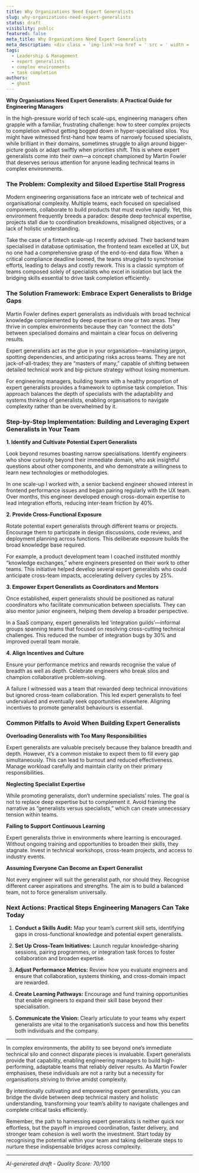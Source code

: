```yaml
---
title: Why Organizations Need Expert Generalists
slug: why-organizations-need-expert-generalists
status: draft
visibility: public
featured: false
meta_title: Why Organizations Need Expert Generalists
meta_description: <div class = 'img-link'><a href = ' src = ' width = '350px'></img></a></div> <p>In complex environments, the characteristics of Expert Generalists lead Gitanjali, and I thus complete our article by summarizing the value of them to be particularly valuable in driving tasks to completion. Unmesh, this skill.</p> <p><a class = 'more' href =
tags:
  - Leadership & Management
  - expert generalists
  - complex environments
  - task completion
authors:
  - ghost
---
```


**Why Organisations Need Expert Generalists: A Practical Guide for Engineering Managers**

In the high-pressure world of tech scale-ups, engineering managers often grapple with a familiar, frustrating challenge: how to steer complex projects to completion without getting bogged down in hyper-specialised silos. You might have witnessed first-hand how teams of narrowly focused specialists, while brilliant in their domains, sometimes struggle to align around bigger-picture goals or adapt swiftly when priorities shift. This is where expert generalists come into their own—a concept championed by Martin Fowler that deserves serious attention for anyone leading technical teams in complex environments.

### The Problem: Complexity and Siloed Expertise Stall Progress

Modern engineering organisations face an intricate web of technical and organisational complexity. Multiple teams, each focused on specialised components, collaborate to build products that must evolve rapidly. Yet, this environment frequently breeds a paradox: despite deep technical expertise, projects stall due to coordination breakdowns, misaligned objectives, or a lack of holistic understanding.

Take the case of a fintech scale-up I recently advised. Their backend team specialised in database optimisation, the frontend team excelled at UX, but no one had a comprehensive grasp of the end-to-end data flow. When a critical compliance deadline loomed, the teams struggled to synchronise efforts, leading to delays and costly rework. This is a classic symptom of teams composed solely of specialists who excel in isolation but lack the bridging skills essential to drive task completion efficiently.

### The Solution Framework: Embrace Expert Generalists to Bridge Gaps

Martin Fowler defines expert generalists as individuals with broad technical knowledge complemented by deep expertise in one or two areas. They thrive in complex environments because they can “connect the dots” between specialised domains and maintain a clear focus on delivering results.

Expert generalists act as the glue in your organisation—translating jargon, spotting dependencies, and anticipating risks across teams. They are not jack-of-all-trades; they are “masters of many,” capable of shifting between detailed technical work and big-picture strategy without losing momentum.

For engineering managers, building teams with a healthy proportion of expert generalists provides a framework to optimise task completion. This approach balances the depth of specialists with the adaptability and systems thinking of generalists, enabling organisations to navigate complexity rather than be overwhelmed by it.

### Step-by-Step Implementation: Building and Leveraging Expert Generalists in Your Team

**1. Identify and Cultivate Potential Expert Generalists**

Look beyond resumes boasting narrow specialisations. Identify engineers who show curiosity beyond their immediate domain, who ask insightful questions about other components, and who demonstrate a willingness to learn new technologies or methodologies.

In one scale-up I worked with, a senior backend engineer showed interest in frontend performance issues and began pairing regularly with the UX team. Over months, this engineer developed enough cross-domain expertise to lead integration efforts, reducing inter-team friction by 40%.

**2. Provide Cross-Functional Exposure**

Rotate potential expert generalists through different teams or projects. Encourage them to participate in design discussions, code reviews, and deployment planning across functions. This deliberate exposure builds the broad knowledge base required.

For example, a product development team I coached instituted monthly “knowledge exchanges,” where engineers presented on their work to other teams. This initiative helped develop several expert generalists who could anticipate cross-team impacts, accelerating delivery cycles by 25%.

**3. Empower Expert Generalists as Coordinators and Mentors**

Once established, expert generalists should be positioned as natural coordinators who facilitate communication between specialists. They can also mentor junior engineers, helping them develop a broader perspective.

In a SaaS company, expert generalists led ‘integration guilds’—informal groups spanning teams that focused on resolving cross-cutting technical challenges. This reduced the number of integration bugs by 30% and improved overall team morale.

**4. Align Incentives and Culture**

Ensure your performance metrics and rewards recognise the value of breadth as well as depth. Celebrate engineers who break silos and champion collaborative problem-solving.

A failure I witnessed was a team that rewarded deep technical innovations but ignored cross-team collaboration. This led expert generalists to feel undervalued and eventually seek opportunities elsewhere. Aligning incentives to promote generalist behaviours is essential.

### Common Pitfalls to Avoid When Building Expert Generalists

**Overloading Generalists with Too Many Responsibilities**

Expert generalists are valuable precisely because they balance breadth and depth. However, it’s a common mistake to expect them to fill every gap simultaneously. This can lead to burnout and reduced effectiveness. Manage workload carefully and maintain clarity on their primary responsibilities.

**Neglecting Specialist Expertise**

While promoting generalists, don’t undermine specialists’ roles. The goal is not to replace deep expertise but to complement it. Avoid framing the narrative as “generalists versus specialists,” which can create unnecessary tension within teams.

**Failing to Support Continuous Learning**

Expert generalists thrive in environments where learning is encouraged. Without ongoing training and opportunities to broaden their skills, they stagnate. Invest in technical workshops, cross-team projects, and access to industry events.

**Assuming Everyone Can Become an Expert Generalist**

Not every engineer will suit the generalist path, nor should they. Recognise different career aspirations and strengths. The aim is to build a balanced team, not to force generalism universally.

### Next Actions: Practical Steps Engineering Managers Can Take Today

1. **Conduct a Skills Audit:** Map your team’s current skill sets, identifying gaps in cross-functional knowledge and potential expert generalists.

2. **Set Up Cross-Team Initiatives:** Launch regular knowledge-sharing sessions, pairing programmes, or integration task forces to foster collaboration and broaden expertise.

3. **Adjust Performance Metrics:** Review how you evaluate engineers and ensure that collaboration, systems thinking, and cross-domain impact are rewarded.

4. **Create Learning Pathways:** Encourage and fund training opportunities that enable engineers to expand their skill base beyond their specialisation.

5. **Communicate the Vision:** Clearly articulate to your teams why expert generalists are vital to the organisation’s success and how this benefits both individuals and the company.

---

In complex environments, the ability to see beyond one’s immediate technical silo and connect disparate pieces is invaluable. Expert generalists provide that capability, enabling engineering managers to build high-performing, adaptable teams that reliably deliver results. As Martin Fowler emphasises, these individuals are not a rarity but a necessity for organisations striving to thrive amidst complexity.

By intentionally cultivating and empowering expert generalists, you can bridge the divide between deep technical mastery and holistic understanding, transforming your team’s ability to navigate challenges and complete critical tasks efficiently.

Remember, the path to harnessing expert generalists is neither quick nor effortless, but the payoff in improved coordination, faster delivery, and stronger team cohesion is well worth the investment. Start today by recognising the potential within your team and taking deliberate steps to nurture these indispensable bridges across complexity.

---

*AI-generated draft - Quality Score: 70/100*
